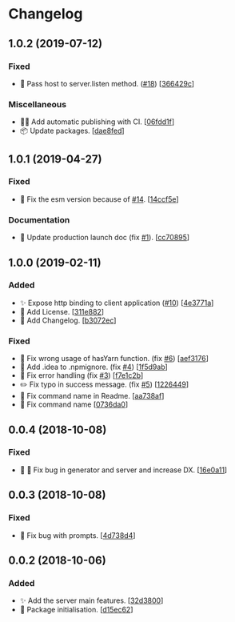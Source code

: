 # Changelog

<a name="1.0.2"></a>
## 1.0.2 (2019-07-12)

### Fixed

- 🐛 Pass host to server.listen method. ([#18](https://github.com/mathieutu/vue-cli-plugin-express/issues/18)) [[366429c](https://github.com/mathieutu/vue-cli-plugin-express/commit/366429cf8121856d6a597897d144c81680e1c114)]

### Miscellaneous

- 👷‍♂️ Add automatic publishing with CI. [[06fdd1f](https://github.com/mathieutu/vue-cli-plugin-express/commit/06fdd1f22aa92886a9b85a44dd8dd8cbc4ac27cf)]
- 📦 Update packages. [[dae8fed](https://github.com/mathieutu/vue-cli-plugin-express/commit/dae8fed5a0b3cda700ab6a28e2a121033fb8d10f)]


<a name="1.0.1"></a>
## 1.0.1 (2019-04-27)

### Fixed

- 🐛 Fix the esm version because of [#14](https://github.com/mathieutu/vue-cli-plugin-express/issues/14). [[14ccf5e](https://github.com/mathieutu/vue-cli-plugin-express/commit/14ccf5e58f980845d1ec5fc47c8e49cbc9fde959)]

### Documentation

- 📝 Update production launch doc (fix [#1](https://github.com/mathieutu/vue-cli-plugin-express/issues/1)). [[cc70895](https://github.com/mathieutu/vue-cli-plugin-express/commit/cc7089560f0a80c7b74b75ddd06be0f42d57a053)]


<a name="1.0.0"></a>
## 1.0.0 (2019-02-11)

### Added

- ✨ Expose http binding to client application ([#10](https://github.com/mathieutu/vue-cli-plugin-express/issues/10)) [[4e3771a](https://github.com/mathieutu/vue-cli-plugin-express/commit/4e3771af863ff36956d6a9a0f98b448d27fd52ae)]
- 📄 Add License. [[311e882](https://github.com/mathieutu/vue-cli-plugin-express/commit/311e882376cb39ef9e6636048ba8088da494c2b0)]
- 📝 Add Changelog. [[b3072ec](https://github.com/mathieutu/vue-cli-plugin-express/commit/b3072ec5963dea65fb55ed1bcce4db5dff0403c8)]

### Fixed

- 🐛 Fix wrong usage of hasYarn function. (fix [#6](https://github.com/mathieutu/vue-cli-plugin-express/issues/6)) [[aef3176](https://github.com/mathieutu/vue-cli-plugin-express/commit/aef317666f026cda8b82a2a6bf03de162f5d19f9)]
- 🐛 Add .idea to .npmignore. (fix [#4](https://github.com/mathieutu/vue-cli-plugin-express/issues/4)) [[1f5d9ab](https://github.com/mathieutu/vue-cli-plugin-express/commit/1f5d9abffc7c8cb063703908e76a106cea8d466f)]
- 🐛 Fix error handling (fix [#3](https://github.com/mathieutu/vue-cli-plugin-express/issues/3)) [[f7e1c2b](https://github.com/mathieutu/vue-cli-plugin-express/commit/f7e1c2bdbdbdfff4d5ed29a99722b92f96c9a867)]
- ✏️ Fix typo in success message. (fix [#5](https://github.com/mathieutu/vue-cli-plugin-express/issues/5)) [[1226449](https://github.com/mathieutu/vue-cli-plugin-express/commit/12264491cbeb5a6c99cd78eecab268737bf8892a)]
- 📝 Fix command name in Readme. [[aa738af](https://github.com/mathieutu/vue-cli-plugin-express/commit/aa738af96e8c403e65bbb2b3d9b5ec3528813fd1)]
- 📝 Fix command name [[0736da0](https://github.com/mathieutu/vue-cli-plugin-express/commit/0736da04a02b413ca3a7f0be9eb54bdc44e90082)]


<a name="0.0.4"></a>
## 0.0.4 (2018-10-08)

### Fixed

- 🐛 💄 Fix bug in generator and server and increase DX. [[16e0a11](https://github.com/mathieutu/vue-cli-plugin-express/commit/16e0a11b28ad4c0a51674e6e28e42f0f19310f1a)]


<a name="0.0.3"></a>
## 0.0.3 (2018-10-08)

### Fixed

- 🐛 Fix bug with prompts. [[4d738d4](https://github.com/mathieutu/vue-cli-plugin-express/commit/4d738d4f007d1e64d3bf37807bbaf899affb446f)]


<a name="0.0.2"></a>
## 0.0.2 (2018-10-06)

### Added

- ✨ Add the server main features. [[32d3800](https://github.com/mathieutu/vue-cli-plugin-express/commit/32d3800c78a3c2b5386e974fb98ae81f07f82079)]
- 🎉 Package initialisation. [[d15ec62](https://github.com/mathieutu/vue-cli-plugin-express/commit/d15ec6287aa629b294582d37f91cecf1a986fa4d)]


